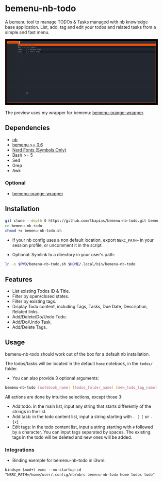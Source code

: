 # bemenu-nb-todo

A [bemenu](https://github.com/Cloudef/bemenu) tool to manage TODOs & Tasks managed with [nb](https://github.com/xwmx/nb) knowledge base application. List, add, tag and edit your todos and related tasks from a simple and fast menu.

![preview](assets/preview.gif)

The preview uses my wrapper for bemenu: [bemenu-orange-wrapper](https://github.com/tkapias/bemenu-orange-wrapper).

## Dependencies

- [nb](https://github.com/xwmx/nb)
- [bemenu >= 0.6](https://github.com/Cloudef/bemenu)
- [Nerd Fonts (Symbols Only)](https://github.com/ryanoasis/nerd-fonts/releases/latest)
- Bash >= 5
- Sed
- Grep
- Awk

### Optional

- [bemenu-orange-wrapper](https://github.com/tkapias/bemenu-orange-wrapper)

## Installation

```bash
git clone --depth 0 https://github.com/tkapias/bemenu-nb-todo.git bemenu-mpdcli
cd bemenu-nb-todo
chmod +x bemenu-nb-todo.sh
```

  - If your nb config uses a non default location, export `NBRC_PATH=` in your session profile, or uncomment it in the script.

- Optional: Symlink to a directory in your user's path:

```bash
ln -s $PWD/bemenu-nb-todo.sh $HOME/.local/bin/bemenu-nb-todo
```

## Features

- List existing Todos ID & Title.
- Filter by open/closed states.
- Filter by existing tags.
- Display Todo content, including Tags, Tasks, Due Date, Description, Related links.
- Add/Delete/Do/Undo Todo.
- Add/Do/Undo Task.
- Add/Delete Tags.

## Usage

bemenu-nb-todo should work out of the box for a default nb installation.

The todos/tasks will be located in the default `home` notebook, in the `todos/` folder.

  - You can also provide 3 optional arguments:

```bash
bemenu-nb-todo [notebook_name] [todos_folder_name] [new_todo_tag_name]
```

All actions are done by intuitive selections, except those 3:

  - Add todo: in the main list, input any string that starts differently of the strings in the list.
  - Add task: in the todo content list, input a string starting with `- [ ]` or `- [x] `.
  - Edit tags: in the todo content list, input a string starting with `#` followed by a character. You can input tags separated by spaces. The existing tags in the todo will be deleted and new ones will be added.

### Integrations

- Binding exemple for bemenu-nb-todo in i3wm:

```i3wm
bindsym $mod+t exec --no-startup-id "NBRC_PATH=/home/user/.config/nb/nbrc bemenu-nb-todo home todos todo"
```

